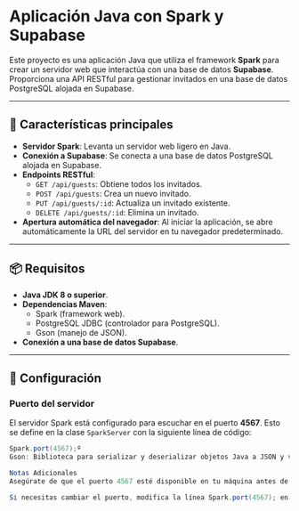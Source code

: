 # Aplicación Java con Spark y Supabase

Este proyecto es una aplicación Java que utiliza el framework **Spark** para crear un servidor web que interactúa con una base de datos **Supabase**. Proporciona una API RESTful para gestionar invitados en una base de datos PostgreSQL alojada en Supabase.

---

## 🚀 Características principales

- **Servidor Spark**: Levanta un servidor web ligero en Java.
- **Conexión a Supabase**: Se conecta a una base de datos PostgreSQL alojada en Supabase.
- **Endpoints RESTful**:
  - `GET /api/guests`: Obtiene todos los invitados.
  - `POST /api/guests`: Crea un nuevo invitado.
  - `PUT /api/guests/:id`: Actualiza un invitado existente.
  - `DELETE /api/guests/:id`: Elimina un invitado.
- **Apertura automática del navegador**: Al iniciar la aplicación, se abre automáticamente la URL del servidor en tu navegador predeterminado.

---

## 📦 Requisitos

- **Java JDK 8 o superior**.
- **Dependencias Maven**:
  - Spark (framework web).
  - PostgreSQL JDBC (controlador para PostgreSQL).
  - Gson (manejo de JSON).
- **Conexión a una base de datos Supabase**.

---

## 🔧 Configuración

### Puerto del servidor

El servidor Spark está configurado para escuchar en el puerto **4567**. Esto se define en la clase `SparkServer` con la siguiente línea de código:

```java
Spark.port(4567);º
Gson: Biblioteca para serializar y deserializar objetos Java a JSON y viceversa.

Notas Adicionales
Asegúrate de que el puerto 4567 esté disponible en tu máquina antes de ejecutar la aplicación.

Si necesitas cambiar el puerto, modifica la línea Spark.port(4567); en la clase SparkServer y asegúrate de actualizar cualquier referencia a http://localhost:4567 en tu código.
